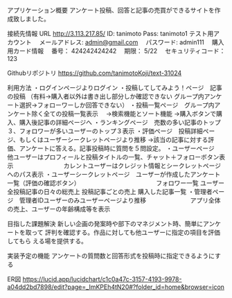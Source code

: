 アプリケーション概要
アンケート投稿、回答と記事の売買ができるサイトを作成致しました。

接続先情報
URL http://3.113.217.85/
ID: tanimoto
Pass: tanimoto1
テスト用アカウント
　メールアドレス: admin@gmail.com
　パスワード: admin111
　購入用カード情報
　番号： 424242424242
　期限： 5/22
　セキュリティコード：123

Githubリポジトリ
https://github.com/tanimotoKoji/text-31024

利用方法
・ログインページよりログイン
・投稿してしてみよう！ページ　記事の投稿
（有料→購入者以外は書き出し部分しか確認できない
 グループ内アンケート選択→フォローワーしか回答できない）
・投稿一覧ページ　グループ内アンケート除く全ての投稿一覧表示　
→検索機能とソート機能
→購入ボタンで購入、購入後記事の詳細ページへ
・ランキングページ　売数の多い記事のトップ３、フォロワーが多いユーザーのトップ３表示
・評価ページ　投稿詳細ページ、もしくはユーザーシークレットページより推移
→該当の記事に対する評価、アンケートに答える。記事投稿時に質問を５問設定。
・ユーザーページ　他ユーザーはプロフィールと投稿タイトルの一覧、チャット＋フォローボタン表示
　　　　　　　　カレントユーザーはクレジット情報とシークレットページへのパス表示
・ユーザーシークレットページ　ユーザーが作成したアンケート一覧（評価の確認ボタン）
　　　　　　　　　　　　 フォロワー一覧
                     ユーザー全投稿記事の日々の総売上
                     投稿記事ごとの売上
                     購入した記事一覧
・管理者ページ　管理者IDユーザーのみユーザーページより推移
　　　　　　　アプリ全体の売上、ユーザーの年齢構成等を表示
       
 目指した課題解決
 新しい企画の発案時や部下のマネジメント時、簡単にアンケートを取って
 評判を確認する。作品に対しても他ユーザーに指定の項目を評価してもら
 える場を提供する。
 
 実装予定の機能
 アンケートの質問数と回答形式を投稿時に指定できるようにする
 
 ER図
 https://lucid.app/lucidchart/c1c0a47c-3157-4193-9978-a04dd2bd7898/edit?page=_ImKPEh4tN20#?folder_id=home&browser=icon
       
       
             　　　　　　
